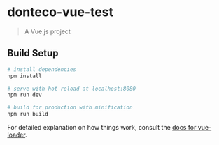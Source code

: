 # donteco-vue-test

> A Vue.js project

## Build Setup

``` bash
# install dependencies
npm install

# serve with hot reload at localhost:8080
npm run dev

# build for production with minification
npm run build
```

For detailed explanation on how things work, consult the [docs for vue-loader](http://vuejs.github.io/vue-loader).

<!-- 
Ссылки на источники медиа:
https://m.vk.com/mp3/audio_api_unavailable.mp3

https://cs1-66v4.vkuservideo.net/p20/800390aadf8d.720.mp4?extra=qfINOL9ELz0E10y-2WXGGYihWcPrzFdKTocQtA9vn44GMOxwtP3VNZysgWHdUxRugQ9gSsN_rwBM2RBjYGzchPyJZTopky-Vc0NkAMnI08heFpBTeVE3K570CDLmWSL7Msd3fpfkeW0

https://banana.by/uploads/posts/2012-04/1334405665_38972538868642_10.jpg

http://www.1gai.ru/uploads/posts/2014-10/1414425445_mercedes-benz-s550-coupe-8.jpg -->
